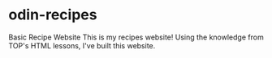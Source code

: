 # odin-recipes
Basic Recipe Website
This is my recipes website! Using the knowledge from TOP's HTML lessons, I've built this website.
